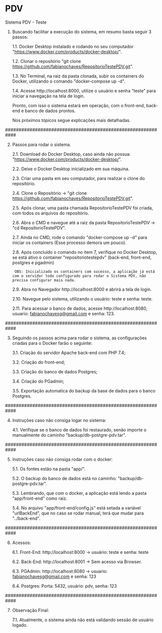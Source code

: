 # PDV
Sistema PDV - Teste

1. Buscando facilitar a execução do sistema, em resumo basta seguir 3 passos:

    1.1. Docker Desktop instalado e rodando no seu computador "https://www.docker.com/products/docker-desktop/".

    1.2. Clonar o repositório "git clone https://github.com/fabianochaves/RepositorioTestePDV.git".

    1.3. No Terminal, na raiz da pasta clonada, subir os containers do Docker, utilizando o comando "docker-compose up -d".

    1.4. Acesse http://localhost:8000, utilize o usuário e senha "teste" para iniciar a navegação na tela de login.

    Pronto, com isso o sistema estará em operação, com o front-end, back-end e banco de dados prontos.
    
    Nos próximos tópicos segue explicações mais detalhadas.
    
############################################################

2. Passos para rodar o sistema.

    2.1. Download do Docker Desktop, caso ainda não possua: "https://www.docker.com/products/docker-desktop/".

    2.2. Deixe o Docker Desktop inicializado em sua máquina.

    2.3. Criar uma pasta em seu computador, para realizar o clone do repositório.

    2.4. Clone o Repositório -> "git clone https://github.com/fabianochaves/RepositorioTestePDV.git".

    2.5. Após clonar, uma pasta chamada RepositorioTestePDV foi criada, com todos os arquivos do repositório.

    2.6. Abra o CMD e navegue até a raiz da pasta RepositorioTestePDV -> "cd RepositorioTestePDV".

    2.7. Ainda no CMD, rode o comando "docker-compose up -d" para iniciar os containers (Esse processo demora um pouco).

    2.8. Após concluído o comando no item 7, verifique no Docker Desktop, se está ativo o container "repositoriotestepdv" (back-end, front-end, postgres e pgadmin)
    
        OBS: Inicializado os containers com sucesso, a aplicação já está com o servidor todo configurado para rodar o Sistema PDV, não precisa configurar mais nada.

    2.9. Abra no Navegador http://localhost:8000 e abrirá a tela de login.

    2.10. Navegue pelo sistema, utilizando o usuário: teste e senha: teste.

    2.11. Para acessar o banco de dados, acesse http://localhost:8080, usuario: fabianochavesg@gmail.com e senha: 123.

############################################################

3. Seguindo os passos acima para rodar o sistema, as configurações criadas para o Docker farão o seguinte:

    3.1. Criação do servidor Apache back-end com PHP 7.4;

    3.2. Criação do front-end;

    3.3. Criação do banco de dados Postgres;

    3.4. Criação do PGadmin;

    3.5. Exportação automatica do backup da base de dados para o banco Postgres.

############################################################

4. Instruções caso não consiga logar no sistema:

    4.1. Verifique se o banco de dados foi restaurado, senão importe o manualmente do caminho "backup/db-postgre-pdv.tar".

############################################################

5. Instruções caso não consiga rodar com o docker:

    5.1. Os fontes estão na pasta "app/".

    5.2. O backup do banco de dados está no caminho: "backup/db-postgre-pdv.tar".

    5.3. Lembrando, que com o docker, a aplicação está lendo a pasta "app/front-end" como raiz.

    5.4. No arquivo "app/front-end/config.js" está setada a variável "urlBackEnd", que no caso se rodar manual, terá que mudar para "../back-end".

############################################################

6. Acessos:

    6.1. Front-End: http://localhost:8000 -> usuário: teste e senha: teste

    6.2. Back-End: http://localhost:8001 -> Sem acesso via Browser.

    6.3. PGAdmin: http://localhost:8080 -> usuario: fabianochavesg@gmail.com e senha: 123

    6.4. Postgres: Porta: 5432, usuário: pdv, senha: 123

############################################################

7. Observação Final:

    7.1. Atualmente, o sistema ainda não está validando sessão de usuário logado.


